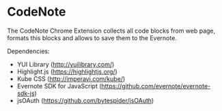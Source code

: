 CodeNote
========

The CodeNote Chrome Extension collects all code blocks from web page, formats this blocks and allows to save them to the Evernote.

Dependencies:

* YUI Library (http://yuilibrary.com/)
* Highlight.js (https://highlightjs.org/)
* Kube CSS (http://imperavi.com/kube/)
* Evernote SDK for JavaScript (https://github.com/evernote/evernote-sdk-js)
* jsOAuth (https://github.com/bytespider/jsOAuth)


